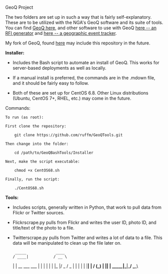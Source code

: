 GeoQ Project

The two folders are set up in such a way that is fairly self-explanatory. These are to be utilized with the NGA's GeoQ software and its suite of tools. You can find [GeoQ here](https://github.com/ngageoint/geoq), and other software to use with GeoQ [here -- an RFI generator](https://github.com/ngageoint/rfi-generator) and [here -- a geographic event tracker](https://github.com/ngageoint/geoevents).

My fork of GeoQ, found [here](https://github.com/ruffm/geoq) may include this repository in the future.

**Installer:**

* Includes the Bash script to automate an install of GeoQ. This works for server-based deployments as well as locally. 

* If a manual install is preferred, the commands are in the .mdown file, and it should be fairly easy to follow.

* Both of these are set up for CentOS 6.8. Other Linux distributions (Ubuntu, CentOS 7+, RHEL, etc.) may come in the future.

Commands:

	To run (as root):

	First clone the repository:

		git clone https://github.com/ruffm/GeoQTools.git

	Then change into the folder:

		cd /path/to/GeoQBashTools/Installer

	Next, make the script executable:

		chmod +x CentOS68.sh

	Finally, run the script:

		./CentOS68.sh


**Tools:**

* Includes scripts, generally written in Python, that work to pull data from Flickr or Twitter sources.

* Flickrscrape.py pulls from Flickr and writes the user ID, photo ID, and title/text of the photo to a file.

* Twitterscrape.py pulls from Twitter and writes a lot of data to a file. This data will be manipulated to clean up the file later on.        


	   _____             ____  
	  / ____|           / __ \ 
	 | |  __  ___  ___ | |  | |
	 | | |_ |/ _ \/ _ \| |  | |
	 | |__| |  __/ (_) | |__| |
	  \_____|\___|\___/ \___\_\

